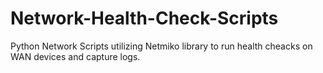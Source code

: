 # Network-Health-Check-Scripts
Python Network Scripts utilizing Netmiko library to run health cheacks on WAN devices and capture logs.
